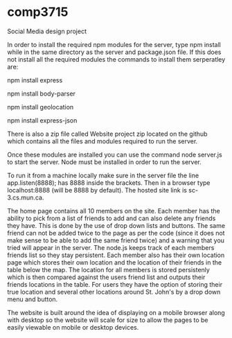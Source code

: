 # comp3715
Social Media design project

In order to install the required npm modules for the server, type npm install while in the same directory as the server and package.json file. 
If this does not install all the required modules the commands to install them serperatley are:

npm install express

npm install body-parser

npm install geolocation

npm install express-json

There is also a zip file called Website project zip located on the github which contains all the files and modules required to run the server.

Once these modules are installed you can use the command node server.js to start the server. Node must be installed in order to run the server.

To run it from a machine locally make sure in the server file the line app.listen(8888); has 8888 inside the brackets. Then in a browser type localhost:8888 (will be 8888 by default). The hosted site link is sc-3.cs.mun.ca.

The home page contains all 10 members on the site. Each member has the ability to pick from a list of friends to add and can also delete any friends they have. This is done by the use of drop down lists and buttons. The same friend can not be added twice to the page as per the code (since it does not make sense to be able to add the same friend twice) and a warning that you tried will appear in the server. The node.js keeps track of each members friends list so they stay persistent. Each member also has their own location page which stores their own location and the location of their friends in the table below the map. The location for all members is stored persistenly which is then compared against the users friend list and outputs their friends locations in the table. For users they have the option of storing their true location and several other locations around St. John's by a drop down menu and button.

The website is built around the idea of displaying on a mobile browser along with desktop so the website will scale for size to allow the pages to be easily viewable on mobile or desktop devices.
